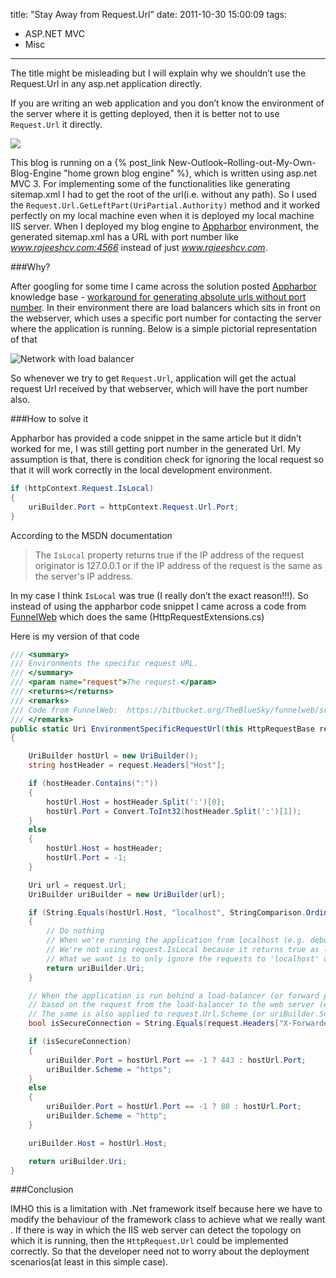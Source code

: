 title: "Stay Away from Request.Url"
date: 2011-10-30 15:00:09
tags:
- ASP.NET MVC
- Misc
---

The title might be misleading but I will explain why we shouldn’t use the Request.Url in any asp.net application directly.

If you are writing an web application and you don’t know the environment of the server where it is getting deployed, then it is better not to use `Request.Url` it directly.

![](//static.rajeeshcv.com/images/2011/10/20111030073847_image_2.png)

This blog is running on a {% post_link New-Outlook–Rolling-out-My-Own-Blog-Engine "home grown blog engine" %}, which is written using asp.net MVC 3. For implementing some of the functionalities like generating sitemap.xml I had to get the root of the url(i.e. without any path). So I used the `Request.Url.GetLeftPart(UriPartial.Authority)` method and it worked perfectly on my local machine even when it is deployed my local machine IIS server. When I deployed my blog engine to [Appharbor] environment, the generated sitemap.xml has a URL with port number like *www.rajeeshcv.com:4566* instead of just *www.rajeeshcv.com*.

###Why?

After googling for some time I came across the solution posted [Appharbor] knowledge base - [workaround for generating absolute urls without port number][1]. In their environment there are load balancers which sits in front on the webserver, which uses a specific port number for contacting the server where the application is running. Below is a simple pictorial representation of that

![Network with load balancer](//static.rajeeshcv.com/images/2011/10/20111030073858_image_4.png)

So whenever we try to get `Request.Url`, application will get the actual request Url received by that webserver, which will have the port number also.

###How to solve it

Appharbor has provided a code snippet in the same article but it didn’t worked for me, I was still getting port number in the generated Url. My assumption is that, there is condition check for ignoring the local request so that it will work correctly in the local development environment.

```cs
if (httpContext.Request.IsLocal)
{
    uriBuilder.Port = httpContext.Request.Url.Port;
}
```

According to the MSDN documentation

> The `IsLocal` property returns true if the IP address of the request originator is 127.0.0.1 or if the IP address of the request is the same as the server's IP address.

In my case I think `IsLocal` was true (I really don’t the exact reason!!!). So instead of using the appharbor code snippet I came across a code from [FunnelWeb](http://www.funnelweblog.com/) which does the same (HttpRequestExtensions.cs)

Here is my version of that code

```cs
/// <summary>
/// Environments the specific request URL.
/// </summary>
/// <param name="request">The request.</param>
/// <returns></returns>
/// <remarks>
/// Code from FunnelWeb:  https://bitbucket.org/TheBlueSky/funnelweb/src/b64c74f361d3/src/FunnelWeb/Utilities/HttpRequestExtensions.cs
/// </remarks>
public static Uri EnvironmentSpecificRequestUrl(this HttpRequestBase request)
{

    UriBuilder hostUrl = new UriBuilder();
    string hostHeader = request.Headers["Host"];

    if (hostHeader.Contains(":"))
    {
        hostUrl.Host = hostHeader.Split(':')[0];
        hostUrl.Port = Convert.ToInt32(hostHeader.Split(':')[1]);
    }
    else
    {
        hostUrl.Host = hostHeader;
        hostUrl.Port = -1;
    }

    Uri url = request.Url;
    UriBuilder uriBuilder = new UriBuilder(url);

    if (String.Equals(hostUrl.Host, "localhost", StringComparison.OrdinalIgnoreCase) || hostUrl.Host == "127.0.0.1")
    {
        // Do nothing
        // When we're running the application from localhost (e.g. debugging from Visual Studio), we'll keep everything as it is.
        // We're not using request.IsLocal because it returns true as long as the request sender and receiver are in same machine.
        // What we want is to only ignore the requests to 'localhost' or the loopback IP '127.0.0.1'.
        return uriBuilder.Uri;
    }

    // When the application is run behind a load-balancer (or forward proxy), request.IsSecureConnection returns 'true' or 'false'
    // based on the request from the load-balancer to the web server (e.g. IIS) and not the actual request to the load-balancer.
    // The same is also applied to request.Url.Scheme (or uriBuilder.Scheme, as in our case).
    bool isSecureConnection = String.Equals(request.Headers["X-Forwarded-Proto"], "https", StringComparison.OrdinalIgnoreCase);

    if (isSecureConnection)
    {
        uriBuilder.Port = hostUrl.Port == -1 ? 443 : hostUrl.Port;
        uriBuilder.Scheme = "https";
    }
    else
    {
        uriBuilder.Port = hostUrl.Port == -1 ? 80 : hostUrl.Port;
        uriBuilder.Scheme = "http";
    }

    uriBuilder.Host = hostUrl.Host;

    return uriBuilder.Uri;
}
```

###Conclusion

IMHO this is a limitation with .Net framework itself because here we have to modify the behaviour of the framework class to achieve what we really want . If there is way in which the IIS web server can detect the topology on which it is running, then the `HttpRequest.Url` could be implemented correctly. So that the developer need not to worry about the deployment scenarios(at least in this simple case).

[Appharbor]: https://appharbor.com
[1]: https://support.appharbor.com/kb/getting-started/workaround-for-generating-absolute-urls-without-port-number
